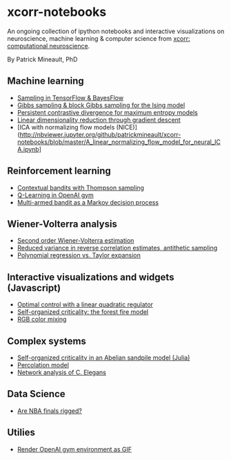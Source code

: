 # xcorr-notebooks
An ongoing collection of ipython notebooks and interactive visualizations on neuroscience, machine learning & computer science from [xcorr: computational neuroscience](https://xcorr.net). 

By Patrick Mineault, PhD

## Machine learning

  * [Sampling in TensorFlow & BayesFlow](http://nbviewer.jupyter.org/github/probml/pyprobml/blob/master/notebooks/Sampling%20with%20the%20TF%20distributions%20library.ipynb)
  * [Gibbs sampling & block Gibbs sampling for the Ising model](http://nbviewer.jupyter.org/github/probml/pyprobml/blob/master/notebooks/Block%20Gibbs%20sampling%20for%20Ising%20model.ipynb)
  * [Persistent contrastive divergence for maximum entropy models](http://nbviewer.jupyter.org/github/patrickmineault/pmtk3/blob/master/python/demos/maxEntPersistentContrastiveDivergence.ipynb)
  * [Linear dimensionality reduction through gradient descent](http://nbviewer.jupyter.org/github/patrickmineault/xcorr-notebooks/blob/master/PCA_through_gradient_descent.ipynb)
  * [ICA with normalizing flow models (NICE)](http://nbviewer.jupyter.org/github/patrickmineault/xcorr-notebooks/blob/master/A_linear_normalizing_flow_model_for_neural_ICA.ipynb]

## Reinforcement learning

  * [Contextual bandits with Thompson sampling](http://nbviewer.jupyter.org/github/patrickmineault/xcorr-notebooks/blob/master/Contextual%20bandits%20with%20Thompson%20sampling.ipynb)
  * [Q-Learning in OpenAI gym](http://nbviewer.jupyter.org/github/patrickmineault/xcorr-notebooks/blob/master/Q-Learning%20%26%20OpenAI%20gym.ipynb)
  * [Multi-armed bandit as a Markov decision process](http://nbviewer.jupyter.org/github/patrickmineault/xcorr-notebooks/blob/master/Multi-armed%20bandit%20as%20a%20Markov%20decision%20process.ipynb)

 ## Wiener-Volterra analysis

  * [Second order Wiener-Volterra estimation](http://nbviewer.jupyter.org/github/patrickmineault/xcorr-notebooks/blob/master/Second-order-estimate.ipynb)
  * [Reduced variance in reverse correlation estimates, antithetic sampling](http://nbviewer.jupyter.org/github/patrickmineault/xcorr-notebooks/blob/master/Paired-sampling.ipynb)
  * [Polynomial regression vs. Taylor expansion](http://nbviewer.jupyter.org/github/patrickmineault/xcorr-notebooks/blob/master/Expansion-Schmexpansion.ipynb)

## Interactive visualizations and widgets (Javascript)

  * [Optimal control with a linear quadratic regulator](https://observablehq.com/@xcorr/optimal-control-example)
  * [Self-organized criticality: the forest fire model](https://openprocessing.org/sketch/853689)
  * [RGB color mixing](https://patrickmineault.github.io/precourse/rgb-widget.html)

## Complex systems

  * [Self-organized criticality in an Abelian sandpile model (Julia)](https://nbviewer.jupyter.org/github/patrickmineault/complex-systems/blob/master/Sandpile%20model.ipynb)
  * [Percolation model](https://nbviewer.jupyter.org/github/patrickmineault/complex-systems/blob/master/Percolation%20model.ipynb)
  * [Network analysis of C. Elegans](https://nbviewer.jupyter.org/github/patrickmineault/complex-systems/blob/master/Network%20analysis%20of%20C%20elegans.ipynb)


## Data Science

  * [Are NBA finals rigged?](http://nbviewer.jupyter.org/github/patrickmineault/xcorr-notebooks/blob/master/Are%20NBA%20finals%20rigged%3F.ipynb)


## Utilies

  * [Render OpenAI gym environment as GIF](http://nbviewer.jupyter.org/github/patrickmineault/xcorr-notebooks/blob/master/Render%20OpenAI%20gym%20as%20GIF.ipynb)
